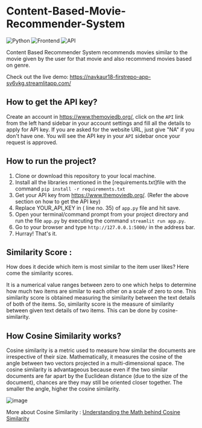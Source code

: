 
# Content-Based-Movie-Recommender-System

![Python](https://img.shields.io/badge/Python-3.7-blueviolet)
![Frontend](https://img.shields.io/badge/Frontend-Streamlit-green)
![API](https://img.shields.io/badge/API-TMDB-fcba03)



Content Based Recommender System recommends movies similar to the movie given by the user for that movie and also recommend movies based on genre.

Check out the live demo: https://navkaur18-firstrepo-app-sv6vkg.streamlitapp.com/

## How to get the API key?

Create an account in https://www.themoviedb.org/, click on the `API` link from the left hand sidebar in your account settings and fill all the details to apply for API key. If you are asked for the website URL, just give "NA" if you don't have one. You will see the API key in your `API` sidebar once your request is approved.

## How to run the project?

1. Clone or download this repository to your local machine.
2. Install all the libraries mentioned in the [requirements.txt]file with the command `pip install -r requirements.txt`
3. Get your API key from https://www.themoviedb.org/. (Refer the above section on how to get the API key)
3. Replace YOUR_API_KEY in ( line no. 35) of `app.py` file and hit save.
4. Open your terminal/command prompt from your project directory and run the file `app.py` by executing the command `streamlit run app.py`.
5. Go to your browser and type `http://127.0.0.1:5000/` in the address bar.
6. Hurray! That's it.


## Similarity Score : 

   How does it decide which item is most similar to the item user likes? Here come the similarity scores.
   
   It is a numerical value ranges between zero to one which helps to determine how much two items are similar to each other on a scale of zero to one. This similarity score is obtained measuring the similarity between the text details of both of the items. So, similarity score is the measure of similarity between given text details of two items. This can be done by cosine-similarity.
   
## How Cosine Similarity works?
  Cosine similarity is a metric used to measure how similar the documents are irrespective of their size. Mathematically, it measures the cosine of the angle between two vectors projected in a multi-dimensional space. The cosine similarity is advantageous because even if the two similar documents are far apart by the Euclidean distance (due to the size of the document), chances are they may still be oriented closer together. The smaller the angle, higher the cosine similarity.
  
  ![image](https://user-images.githubusercontent.com/36665975/70401457-a7530680-1a55-11ea-9158-97d4e8515ca4.png)

  
More about Cosine Similarity : [Understanding the Math behind Cosine Similarity](https://www.machinelearningplus.com/nlp/cosine-similarity/)


